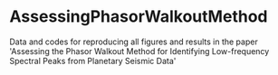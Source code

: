 # AssessingPhasorWalkoutMethod
Data and codes for reproducing all figures and results in the paper 'Assessing the Phasor Walkout Method for Identifying Low-frequency Spectral Peaks from Planetary Seismic Data'
